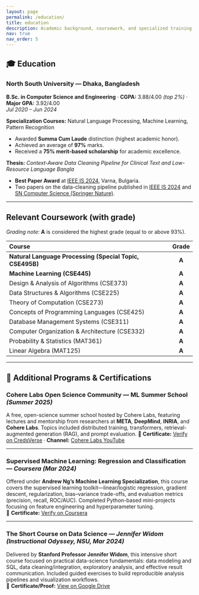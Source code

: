 ```yaml
---
layout: page
permalink: /education/
title: education
description: Academic background, coursework, and specialized training.
nav: true
nav_order: 5
---
```


## 🎓 Education

### North South University — Dhaka, Bangladesh  
**B.Sc. in Computer Science and Engineering** · **CGPA:** 3.88/4.00 *(top 2%)* · **Major GPA:** 3.92/4.00  
*Jul 2020 – Jun 2024*

**Specialization Courses:** Natural Language Processing, Machine Learning, Pattern Recognition

- Awarded **Summa Cum Laude** distinction (highest academic honor).  
- Achieved an average of **97%** marks.  
- Received a **75% merit-based scholarship** for academic excellence.

**Thesis:** *Context-Aware Data Cleaning Pipeline for Clinical Text and Low-Resource Language Bangla*  
- **Best Paper Award** at [IEEE IS 2024](https://ieeexplore.ieee.org/abstract/document/10705199), Varna, Bulgaria.  
- Two papers on the data-cleaning pipeline published in [IEEE IS 2024](https://ieeexplore.ieee.org/abstract/document/10705199) and [SN Computer Science (Springer Nature)](https://doi.org/10.1007/s42979-025-03891-9).

---

## Relevant Coursework (with grade)

*Grading note:* **A** is considered the highest grade (equal to or above 93%).

| Course | Grade |
|:--|:--:|
| **Natural Language Processing (Special Topic, CSE495B)** | **A** |
| **Machine Learning (CSE445)** | **A** |
| Design & Analysis of Algorithms (CSE373) | **A** |
| Data Structures & Algorithms (CSE225) | **A** |
| Theory of Computation (CSE273) | **A** |
| Concepts of Programming Languages (CSE425) | **A** |
| Database Management Systems (CSE311) | **A** |
| Computer Organization & Architecture (CSE332) | **A** |
| Probability & Statistics (MAT361) | **A** |
| Linear Algebra (MAT125) | **A** |

---

## 📜 Additional Programs & Certifications

### Cohere Labs Open Science Community — ML Summer School *(Summer 2025)*  
A free, open-science summer school hosted by Cohere Labs, featuring lectures and mentorship from researchers at **META**, **DeepMind**, **INRIA**, and **Cohere Labs**. Topics included distributed training, transformers, retrieval-augmented generation (RAG), and prompt evaluation. 
🔗 **Certificate:** [Verify on CredsVerse](https://credsverse.com/credentials/72dfe38a-e8b6-489c-974f-1819a30351b6) · **Channel:** [Cohere Labs YouTube](https://www.youtube.com/@CohereForAI)

---

### Supervised Machine Learning: Regression and Classification — *Coursera (Mar 2024)*  
Offered under **Andrew Ng’s Machine Learning Specialization**, this course covers the supervised learning toolkit—linear/logistic regression, gradient descent, regularization, bias–variance trade-offs, and evaluation metrics (precision, recall, ROC/AUC). Completed Python-based mini-projects focusing on feature engineering and hyperparameter tuning.  
🔗 **Certificate:** [Verify on Coursera](https://www.coursera.org/account/accomplishments/verify/RDVTPXT85WSR)

---

### The Short Course on Data Science — *Jennifer Widom (Instructional Odyssey, NSU, Mar 2024)*  
Delivered by **Stanford Professor Jennifer Widom**, this intensive short course focused on practical data-science fundamentals: data modeling and SQL, data cleaning/integration, exploratory analysis, and effective result communication. Included guided exercises to build reproducible analysis pipelines and visualization workflows.  
🔗 **Certificate/Proof:** [View on Google Drive](https://drive.google.com/file/d/1PLVr7FKi91DLzLZ6EuWNf3ZNVHVpfr53/view)


